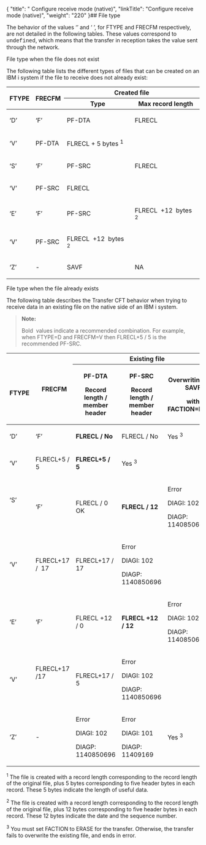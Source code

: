 {
    "title": " Configure receive mode (native)",
    "linkTitle": "Configure receive mode (native)",
    "weight": "220"
}## File type

The behavior of the values ‘’ and ‘ ’, for FTYPE and FRECFM respectively, are not detailed in the following tables. These values correspond to <span style="font-family: 'Courier New';">undefined</span>, which means that the transfer in reception takes the value sent through the network. 

File type when the file does not exist

The following table lists the different types of files that can be created on an IBM i system if the file to receive does not already exist:

<table>
   <thead>
      <tr>
<th rowspan="2" class="TableStyle-SynchTableStyle_interop-HeadE-Column1-Header1">FTYPE         </th>
<th rowspan="2" class="TableStyle-SynchTableStyle_interop-HeadE-Column1-Header1">FRECFM         </th>
<th colspan="2" class="TableStyle-SynchTableStyle_interop-HeadD-Column1-Header1">Created file         </th>
      </tr>
      <tr>
<th class="TableStyle-SynchTableStyle_interop-HeadE-Column1-Header1">Type         </th>
<th class="TableStyle-SynchTableStyle_interop-HeadD-Column1-Header1">Max record length         </th>
      </tr>
   </thead>
   <tbody>
      <tr>
         <td><p>‘D’</p>         </td>
         <td><p>‘F’</p>         </td>
         <td><p>PF-DTA </p>         </td>
         <td><p>FLRECL</p>         </td>
      </tr>
      <tr>
         <td><p>‘V’</p>         </td>
         <td><p>PF-DTA</p>         </td>
         <td><p>FLRECL + 5 bytes <sup>1</sup></p>         </td>
      </tr>
      <tr>
         <td><p>‘S’</p>         </td>
         <td><p>‘F’</p>         </td>
         <td><p>PF-SRC</p>         </td>
         <td><p>FLRECL</p>         </td>
      </tr>
      <tr>
         <td><p>‘V’</p>         </td>
         <td><p>PF-SRC</p>         </td>
         <td><p>FLRECL</p>         </td>
      </tr>
      <tr>
         <td><p>‘E’</p>         </td>
         <td><p>‘F’</p>         </td>
         <td><p>PF-SRC</p>         </td>
         <td><p>FLRECL  +12  bytes <sup>2</sup></p>         </td>
      </tr>
      <tr>
         <td><p>‘V’</p>         </td>
         <td><p>PF-SRC</p>         </td>
         <td><p>FLRECL  +12  bytes <sup>2</sup></p>         </td>
      </tr>
      <tr>
         <td><p>‘Z’</p>         </td>
         <td><p>-</p>         </td>
         <td><p>SAVF</p>         </td>
         <td><p>NA</p>         </td>
      </tr>
   </tbody>
</table>

File type when the file already exists

The following table describes the <span class="mc-variable header_footer_variables.hf_long_product_name variable">Transfer CFT</span> behavior when trying to receive data in an existing file on the native side of an IBM i system.

> **Note:**
>
> Bold  values indicate a recommended combination. For example, when FTYPE=D and FRECFM=V then FLRECL+5 / 5 is the recommended PF-SRC.

<table>
   <thead>
      <tr>
<th rowspan="2" class="TableStyle-SynchTableStyle_interop-HeadE-Column1-Header1">  FTYPE         </th>
<th rowspan="2" class="TableStyle-SynchTableStyle_interop-HeadE-Column1-Header1">  FRECFM         </th>
<th style="text-align: center;" colspan="3" class="TableStyle-SynchTableStyle_interop-HeadD-Column1-Header1">Existing file         </th>
      </tr>
      <tr>
<th class="TableStyle-SynchTableStyle_interop-HeadE-Column1-Header1"><p>PF-DTA</p>
<p>Record length / member header</p>         </th>
<th class="TableStyle-SynchTableStyle_interop-HeadE-Column1-Header1"><p>PF-SRC</p>
<p>Record length / member header</p>         </th>
<th class="TableStyle-SynchTableStyle_interop-HeadD-Column1-Header1"><p>Overwriting on a SAVF</p>
<p>with FACTION=ERASE</p>         </th>
      </tr>
   </thead>
   <tbody>
      <tr>
         <td><p>‘D’</p>         </td>
         <td><p>‘F’</p>         </td>
         <td><p><strong>FLRECL / No</strong></p>         </td>
         <td><p>FLRECL / No</p>         </td>
         <td><p>Yes <sup>3</sup></p>         </td>
      </tr>
      <tr>
         <td><p>‘V’</p>         </td>
         <td><p>FLRECL+5 / 5</p>         </td>
         <td><p><strong>FLRECL+5 / 5</strong></p>         </td>
         <td><p>Yes <sup>3</sup></p>         </td>
      </tr>
      <tr>
         <td><p>‘S’</p>
<p> </p>         </td>
         <td><p>‘F’</p>         </td>
         <td><p>FLRECL / 0  OK</p>         </td>
         <td><p><strong>FLRECL / 12</strong></p>         </td>
         <td><p>Error</p>
<p>DIAGI: 102</p>
<p>DIAGP: 1140850696</p>         </td>
      </tr>
      <tr>
         <td><p>‘V’</p>         </td>
         <td><p>FLRECL+17 /  17</p>         </td>
         <td><p>FLRECL+17 /  17</p>         </td>
         <td><p>Error</p>
<p>DIAGI: 102</p>
<p>DIAGP: 1140850696</p>         </td>
      </tr>
      <tr>
         <td><p>‘E’</p>         </td>
         <td><p>‘F’</p>         </td>
         <td><p>FLRECL +12 / 0</p>         </td>
         <td><p><strong>FLRECL +12 / 12</strong></p>         </td>
         <td><p>Error</p>
<p>DIAGI: 102</p>
<p>DIAGP: 1140850696</p>         </td>
      </tr>
      <tr>
         <td><p>‘V’</p>         </td>
         <td><p>FLRECL+17 /17</p>
<p> </p>         </td>
         <td><p>FLRECL+17 /  5</p>         </td>
         <td><p>Error</p>
<p>DIAGI: 102</p>
<p>DIAGP: 1140850696</p>         </td>
      </tr>
      <tr>
         <td><p>‘Z’</p>         </td>
         <td><p>-</p>         </td>
         <td><p>Error</p>
<p>DIAGI: 102</p>
<p>DIAGP: 1140850696</p>         </td>
         <td><p>Error</p>
<p>DIAGI: 101</p>
<p>DIAGP: 11409169</p>         </td>
         <td><p>Yes <sup>3</sup></p>         </td>
      </tr>
   </tbody>
</table>

<sup>1</sup> The file is created with a record length corresponding to the record length of the original file, plus 5 bytes corresponding to five header bytes in each record. These 5 bytes indicate the length of useful data.

<sup>2</sup> The file is created with a record length corresponding to the record length of the original file, plus 12 bytes corresponding to five header bytes in each record. These 12 bytes indicate the date and the sequence number.

<sup>3</sup> You must set FACTION to ERASE for the transfer. Otherwise, the transfer fails to overwrite the existing file, and ends in error.
